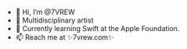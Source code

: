 - 👋 Hi, I’m @7VREW
- 👀 Multidisciplinary artist
- 🌱 Currently learning Swift at the Apple Foundation.
- 📫 Reach me at ✨7vrew.com✨
